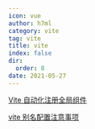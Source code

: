 ```yaml
---
icon: vue
author: h7ml
category: vite
tag: vite
title: vite
index: false
dir:
  order: 8
date: 2021-05-27
---
```


[Vite 自动化注册全局组件](./automatic-registration-global-components.md)

[vite 别名配置注意事项](./alias.md)
